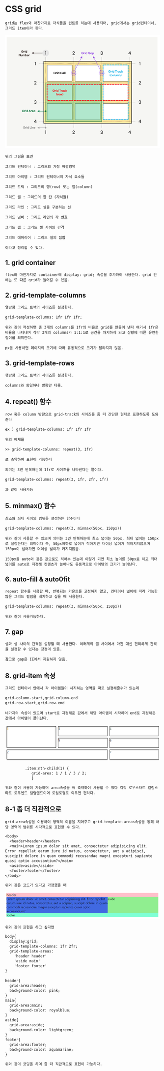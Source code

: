 # CSS grid

    grid는 flex와 마찬가지로 자식들을 컨트롤 하는데 사용되며, grid에서는 grid컨테이너, 그리드 item이라 한다.

<img src="images/grid1.png">

    위의 그림을 보면

    그리드 컨테이너 : 그리드의 가장 바깥영역

    그리드 아이템 : 그리드 컨테이너의 자식 요소들

    그리드 트랙 : 그리드의 행(row) 또는 열(column)

    그리드 셀 : 그리드의 한 칸 (자식들)

    그리드 라인 : 그리드 셀을 구분하는 선

    그리드 넘버 : 그리드 라인의 각 번호

    그리드 갭 : 그리드 셀 사이의 간격

    그리드 에어리어 : 그리드 셀의 집합

    이라고 정리할 수 있다.

## 1. grid container

    flex와 마찬가지로 container에 display: grid; 속성을 추가하여 사용한다. grid 안에는 또 다른 grid가 들어갈 수 있음.

## 2. grid-template-columns

    열방향 그리드 트랙의 사이즈를 설정한다.

    grid-template-columns: 1fr 1fr 1fr;

    위와 같이 작성하면 총 3개의 columns를 1fr의 비율로 grid를 만들어 낸다 여기서 1fr은 비율을 나타내며 각각 3개의 columns가 1:1:1로 공간을 차지하게 되고 상황에 따른 유연한 길이를 의미한다.

    px을 사용하면 페이지의 크기에 따라 유동적으로 크기가 달라지지 않음.

## 3. grid-template-rows

    행방향 그리드 트랙의 사이즈를 설정한다.

    columns와 동일하나 방향만 다름.

## 4. repeat() 함수

    row 혹은 column 방향으로 grid-track의 사이즈를 좀 더 간단한 형태로 표현하도록 도와준다

    ex ) grid-template-columns: 1fr 1fr 1fr

    위의 예제를

    >> grid-template-columns: repeat(3, 1fr)

    로 축약하여 표현이 가능하다

    의미는 3번 반복하는데 1fr로 사이즈를 나타낸다는 말이다.

    grid-template-columns: repeat(3, 1fr, 2fr, 1fr)

    과 같이 사용가능

## 5. minmax() 함수

    최소와 최대 사이의 범위를 설정하는 함수이다

    grid-template-columns: repeat(3, minmax(50px, 150px))

    위와 같이 사용할 수 있으며 의미는 3번 반복하는데 최소 넓이는 50px, 최대 넓이는 150px로 설정한다는 의미이다 즉, 50px이하로 넓이가 작아지면 더이상 넓이가 작아지지않으며 150px이 넘어가면 더이상 넓이가 커지지않음.

    150px을 auto와 같은 값으로도 적어수 있는데 이렇게 되면 최소 높이를 50px로 하고 최대 넓이를 auto로 지정해 컨텐츠가 늘어나도 유동적으로 아이템의 크기가 늘어난다.

## 6. auto-fill & auto0fit

    repeat 함수를 사용할 때, 반복되는 카운트를 고정하지 않고, 컨테이너 넓이에 따라 가능한 많은 그리드 컬럼을 배치하고 싶을 때 사용한다.

    grid-template-columns: repeat(3, minmax(50px, 150px))

    위와 같이 사용가능하다.

## 7. gap

    셀과 셀 사이의 간격을 설정할 때 사용한다. 여러개의 셀 사이에서 마진 대신 편리하게 간격을 설정할 수 있다는 장점이 있음.

    참고로 gap은 IE에서 지원하지 않음.

## 8. grid-item 속성

    그리드 컨테이너 안에서 각 아이템들이 차지하는 영역을 따로 설정해줄수가 있는데

    grid-column-start,grid-column-end
    grid-row-start,grid-row-end

    네가지의 속성이 있으며 start로 지정해준 값에서 해당 아이템이 시작하며 end로 지정해준 값에서 아이템이 끝이난다.

<img src="images/grid2.png">

```
         .item:nth-child(1) {
            grid-area: 1 / 1 / 3 / 2;
            }
```

    위와 같이 사용이 가능하며 area속성을 써 축약하여 사용할 수 있다 각각 로우스타트 컬럼스타트 로우엔드 컬럼엔드이며 로컬로컬로 외우면 편하다.

## 8-1 좀 더 직관적으로

    grid-area속성을 이용하여 영역의 이름을 지어주고 grid-template-areas속성을 통해 해당 영역의 범위를 시각적으로 표현할 수 있다.

```
<body>
  <header>header</header>
  <main>Lorem ipsum dolor sit amet, consectetur adipisicing elit. Error repellat earum iure id natus, consectetur, aut a adipisci, suscipit dolore in quam commodi recusandae magni excepturi sapiente quasi optio accusantium?</main>
  <aside>aside</aside>
  <footer>footer</footer>
</body>
```

    위와 같은 코드가 있다고 가정했을 때

<img src="images/grid3.png">

    위와 같이 표현을 하고 싶다면

```
body{
  display:grid;
  grid-template-columns: 1fr 2fr;
  grid-template-areas:
    'header header'
    'aside main'
    'footer footer'
}

header{
  grid-area:header;
  background-color: pink;
}
main{
  grid-area:main;
  background-color: royalblue;
}
aside{
  grid-area:aside;
  background-color: lightgreen;
}
footer{
  grid-area:footer;
  background-color: aquamarine;
}

```

    위와 같이 코딩을 하여 좀 더 직관적으로 표현이 가능하다.
